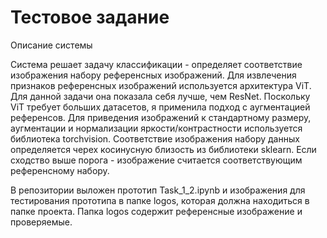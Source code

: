 # Тестовое задание
Описание системы

Система решает задачу классификации - определяет соответствие изображения набору референсных изображений. Для извлечения признаков референсных изображений используется архитектура ViT. Для данной задачи она показала себя лучше, чем ResNet. Поскольку ViT требует больших датасетов, я применила подход с аугментацией референсов. Для приведения изображений к стандартному размеру, аугментации и нормализации яркости/контрастности используется библиотека torchvision. Соответствие изображения набору данных определяется черех косинусную близость из библиотеки sklearn. Если сходство выше порога - изображение считается соответствующим референсному набору.

В репозитории выложен прототип Task_1_2.ipynb и изображения для тестирования прототипа в папке logos, которая должна находиться в папке проекта. Папка logos содержит референсные изображение и проверяемые.
